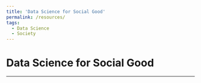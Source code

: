 ```yaml
---
title: 'Data Science for Social Good'
permalink: /resources/
tags:
  - Data Science
  - Society
---
```


Data Science for Social Good
======


------